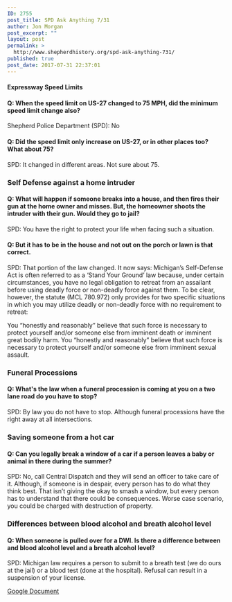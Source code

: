 ```yaml
---
ID: 2755
post_title: SPD Ask Anything 7/31
author: Jon Morgan
post_excerpt: ""
layout: post
permalink: >
  http://www.shepherdhistory.org/spd-ask-anything-731/
published: true
post_date: 2017-07-31 22:37:01
---
```

<h4>Expressway Speed Limits</h4>
<h4>Q: When the speed limit on US-27 changed to 75 MPH, did the minimum speed limit change also?</h4>
Shepherd Police Department (SPD): No
<h4>Q: Did the speed limit only increase on US-27, or in other places too? What about 75?</h4>
SPD: It changed in different areas. Not sure about 75.
<h3>Self Defense against a home intruder</h3>
<h4>Q: What will happen if someone breaks into a house, and then fires their gun at the home owner and misses. But, the homeowner shoots the intruder with their gun. Would they go to jail?</h4>
SPD: You have the right to protect your life when facing such a situation.
<h4>Q: But it has to be in the house and not out on the porch or lawn is that correct.</h4>
SPD: That portion of the law changed. It now says: Michigan’s Self-Defense Act is often referred to as a ‘Stand Your Ground’ law because, under certain circumstances, you have no legal obligation to retreat from an assailant before using deadly force or non-deadly force against them. To be clear, however, the statute (MCL 780.972) only provides for two specific situations in which you may utilize deadly or non-deadly force with no requirement to retreat:

You “honestly and reasonably” believe that such force is necessary to protect yourself and/or someone else from imminent death or imminent great bodily harm.
You “honestly and reasonably” believe that such force is necessary to protect yourself and/or someone else from imminent sexual assault.
<h3>Funeral Processions</h3>
<h4>Q: What's the law when a funeral procession is coming at you on a two lane road do you have to stop?</h4>
SPD: By law you do not have to stop. Although funeral processions have the right away at all intersections.
<h3>Saving someone from a hot car</h3>
<h4>Q: Can you legally break a window of a car if a person leaves a baby or animal in there during the summer?</h4>
SPD: No, call Central Dispatch and they will send an officer to take care of it. Although, if someone is in despair, every person has to do what they think best. That isn’t giving the okay to smash a window, but every person has to understand that there could be consequences. Worse case scenario, you could be charged with destruction of property.
<h3>Differences between blood alcohol and breath alcohol level</h3>
<h4>Q: When someone is pulled over for a DWI. Is there a difference between and blood alcohol level and a breath alcohol level?</h4>
SPD: Michigan law requires a person to submit to a breath test (we do ours at the jail) or a blood test (done at the hospital). Refusal can result in a suspension of your license.

<a href="https://docs.google.com/document/d/1bQcZ8MjM9lMCR6EhKmX1zAHqj8foXQEj2BxDAkNwwJw/edit?usp=sharing">Google Document</a>
